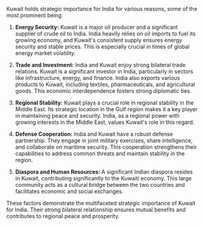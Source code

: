 Kuwait holds strategic importance for India for various reasons, some of the most prominent being:

1. **Energy Security:** Kuwait is a major oil producer and a significant supplier of crude oil to India.  India heavily relies on oil imports to fuel its growing economy, and Kuwait's consistent supply ensures energy security and stable prices. This is especially crucial in times of global energy market volatility.

2. **Trade and Investment:** India and Kuwait enjoy strong bilateral trade relations. Kuwait is a significant investor in India, particularly in sectors like infrastructure, energy, and finance. India also exports various products to Kuwait, including textiles, pharmaceuticals, and agricultural goods. This economic interdependence fosters strong diplomatic ties.

3. **Regional Stability:**  Kuwait plays a crucial role in regional stability in the Middle East.  Its strategic location in the Gulf region makes it a key player in maintaining peace and security. India, as a regional power with growing interests in the Middle East, values Kuwait's role in this regard.

4. **Defense Cooperation:** India and Kuwait have a robust defense partnership. They engage in joint military exercises, share intelligence, and collaborate on maritime security. This cooperation strengthens their capabilities to address common threats and maintain stability in the region.

5. **Diaspora and Human Resources:**  A significant Indian diaspora resides in Kuwait, contributing significantly to the Kuwaiti economy. This large community acts as a cultural bridge between the two countries and facilitates economic and social exchanges. 

These factors demonstrate the multifaceted strategic importance of Kuwait for India. Their strong bilateral relationship ensures mutual benefits and contributes to regional peace and prosperity. 
